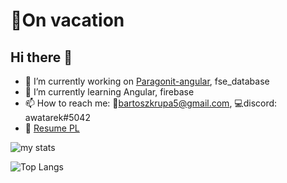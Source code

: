 # 🌄On vacation

## Hi there 👋
- 🔭 I’m currently working on [Paragonit-angular](https://paragonit.pl), fse_database
- 🌱 I’m currently learning Angular, firebase
- 📫 How to reach me: 📧[bartoszkrupa5@gmail.com](mailto:bartoszkrupa5@gmail.com), 💻discord: awatarek#5042
- 📄 [Resume PL](https://drive.google.com/file/d/17VyzpNVJIZQaK-NnlO5pZWW5yUU0t3VO/view?usp=sharing)

![my stats](https://github-readme-stats.vercel.app/api?username=awatarek&show_icons=true&theme=dracula)

![Top Langs](https://github-readme-stats.vercel.app/api/top-langs/?username=awatarek)
